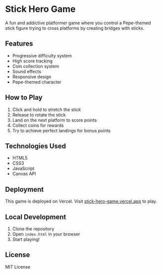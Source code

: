# Stick Hero Game

A fun and addictive platformer game where you control a Pepe-themed stick figure trying to cross platforms by creating bridges with sticks.

## Features

- Progressive difficulty system
- High score tracking
- Coin collection system
- Sound effects
- Responsive design
- Pepe-themed character

## How to Play

1. Click and hold to stretch the stick
2. Release to rotate the stick
3. Land on the next platform to score points
4. Collect coins for rewards
5. Try to achieve perfect landings for bonus points

## Technologies Used

- HTML5
- CSS3
- JavaScript
- Canvas API

## Deployment

This game is deployed on Vercel. Visit [stick-hero-game.vercel.app](https://stick-hero-game.vercel.app) to play.

## Local Development

1. Clone the repository
2. Open `index.html` in your browser
3. Start playing!

## License

MIT License 